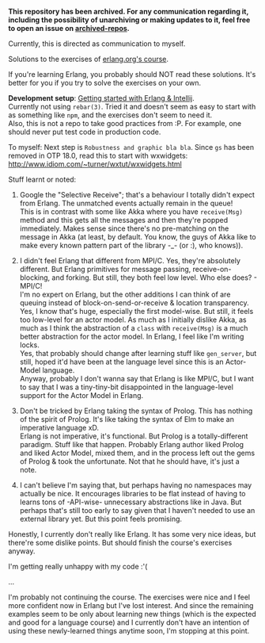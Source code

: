 **This repository has been archived. For any communication regarding it, including the possibility of unarchiving or making updates to it, feel free to open an issue on [archived-repos](https://github.com/hossameldeen/archived-repos).**

Currently, this is directed as communication to myself.

Solutions to the exercises of [erlang.org's course](https://www.erlang.org/course).

If you're learning Erlang, you probably should NOT read these solutions. It's better for you if you try to solve the exercises on your own.

**Development setup**: [Getting started with Erlang & Intellij](https://www.jetbrains.com/help/idea/getting-started-with-erlang.html).  
Currently not using `rebar(3)`. Tried it and doesn't seem as easy to start with as something like `npm`, and the exercises don't seem to need it.  
Also, this is not a repo to take good practices from :P. For example, one should never put test code in production code.

To myself: Next step is `Robustness and graphic bla bla`. Since `gs` has been removed in OTP 18.0, read this to start with wxwidgets: http://www.idiom.com/~turner/wxtut/wxwidgets.html

Stuff learnt or noted:

1) Google the "Selective Receive"; that's a behaviour I totally didn't expect from Erlang. The unmatched events actually remain in the queue!  
This is in contrast with some like Akka where you have `receive(Msg)` method and this gets all the messages and then they're popped immediately. Makes sense since there's no pre-matching on the message in Akka (at least, by default. You know, the guys of Akka like to make every known pattern part of the library -_- (or :), who knows)).

2) I didn't feel Erlang that different from MPI/C. Yes, they're absolutely different. But Erlang primitives for message passing, receive-on-blocking, and forking. But still, they both feel low level. Who else does? - MPI/C!  
I'm no expert on Erlang, but the other additions I can think of are queuing instead of block-on-send-or-receive & location transparency. Yes, I know that's huge, especially the first model-wise. But still, it feels too low-level for an actor model. As much as I initially dislike Akka, as much as I think the abstraction of a `class` with `receive(Msg)` is a much better abstraction for the actor model. In Erlang, I feel like I'm writing locks.  
Yes, that probably should change after learning stuff like `gen_server`, but still, hoped it'd have been at the language level since this is an Actor-Model language.  
Anyway, probably I don't wanna say that Erlang is like MPI/C, but I want to say that I was a tiny-tiny-bit disappointed in the language-level support for the Actor Model in Erlang.

3) Don't be tricked by Erlang taking the syntax of Prolog. This has nothing of the spirit of Prolog. It's like taking the syntax of Elm to make an imperative language xD.  
Erlang is not imperative, it's functional. But Prolog is a totally-different paradigm. Stuff like that happen. Probably Erlang author liked Prolog and liked Actor Model, mixed them, and in the process left out the gems of Prolog & took the unfortunate. Not that he should have, it's just a note.

4) I can't believe I'm saying that, but perhaps having no namespaces may actually be nice. It encourages libraries to be flat instead of having to learns tons of -API-wise- unnecessary abstractions like in Java. But perhaps that's still too early to say given that I haven't needed to use an external library yet. But this point feels promising.

Honestly, I currently don't really like Erlang. It has some very nice ideas, but there're some dislike points. But should finish the course's exercises anyway.

I'm getting really unhappy with my code :'(

...

I'm probably not continuing the course. The exercises were nice and I feel more confident now in Erlang but I've lost interest. And since the remaining examples seem to be only about learning new things (which is the expected and good for a language course) and I currently don't have an intention of using these newly-learned things anytime soon, I'm stopping at this point.
